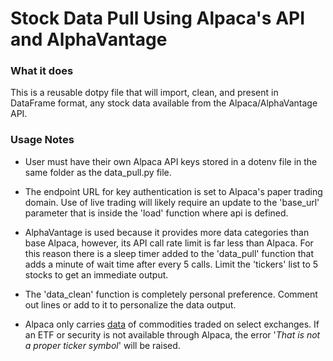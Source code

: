 # Stock Data Pull Using Alpaca's API and AlphaVantage

### **What it does**

This is a reusable dotpy file that will import, clean, and present in DataFrame format, any stock data available from the Alpaca/AlphaVantage API.

### **Usage Notes**  

* User must have their own Alpaca API keys stored in a dotenv file in the same folder as the data_pull.py file.


* The endpoint URL for key authentication is set to Alpaca's paper trading domain. Use of live trading will likely require an update to the 'base_url' parameter that is inside the 'load' function where api is defined.


* AlphaVantage is used because it provides more data categories than base Alpaca, however, its API call rate limit is far less than Alpaca. For this reason there is a sleep timer added to the 'data_pull' function that adds a minute of wait time after every 5 calls. Limit the 'tickers' list to 5 stocks to get an immediate output. 


* The 'data_clean' function is completely personal preference. Comment out lines or add to it to personalize the data output.  

* Alpaca only carries [data]('https://alpaca.markets/docs/api-documentation/api-v2/market-data/') of commodities traded on select exchanges. If an ETF or security is not available through Alpaca, the error '_That is not a proper ticker symbol_' will be raised. 